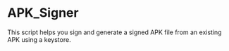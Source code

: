 # APK_Signer
This script helps you sign and generate a signed APK file from an existing APK using a keystore.
